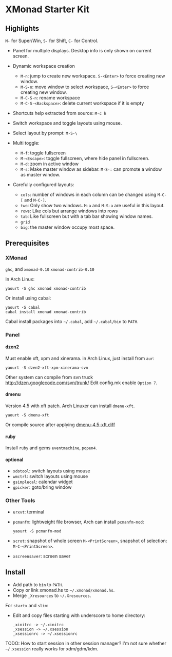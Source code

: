 # XMonad Starter Kit #

## Highlights ##

`M-` for Super/Win, `S-` for Shift, `C-` for Control.

-   Panel for multiple displays. Desktop info is only shown on current screen.
-   Dynamic workspace creation

    -   `M-n`: jump to create new workspace. `S-<Enter>` to force creating
        new window.
    -   `M-S-n`: move window to select workspace, `S-<Enter>` to force creating
        new window.
    -   `M-C-S-n`: rename workspace
    -   `M-C-S-<Backspace>`: delete current workspace if it is empty

-   Shortcuts help extracted from source: `M-c h`
-   Switch workspace and toggle layouts using mouse.
-   Select layout by prompt: `M-S-\`
-   Multi toggle:

    -   `M-f`: toggle fullscreen
    -   `M-<Escape>`: toggle fullscreen, where hide panel in fullscreen.
    -   `M-d`: zoom in active window
    -   `M-s`: Make master window as sidebar. `M-S-:` can promote a window as
        master window.
-   Carefully configured layouts:

    -   `cols`: number of windows in each column can be changed using
        `M-C-[` and `M-C-]`.
    -   `two`: Only show two windows. `M-a` and `M-S-a` are useful in this layout.
    -   `rows`: Like cols but arrange windows into rows
    -   `tab`: Like fullscreen but with a tab bar showing window names.
    -   `grid`
    -   `big`: the master window occupy most space.

## Prerequisites ##

### XMonad ###

`ghc`, and `xmonad-0.10` `xmonad-contrib-0.10`

In Arch Linux:

    yaourt -S ghc xmonad xmonad-contrib

Or install using cabal:

    yaourt -S cabal
    cabal install xmonad xmonad-contrib

Cabal install packages into `~/.cabal`, add `~/.cabal/bin` to `PATH`.

### Panel ###

#### dzen2 ####

Must enable xft, xpm and xinerama. in Arch Linux, just install from `aur`:

    yaourt -S dzen2-xft-xpm-xinerama-svn

Other system can compile from svn truck http://dzen.googlecode.com/svn/trunk/
Edit config.mk enable `Option 7`.

#### dmenu ####

Version 4.5 with xft patch. Arch Linuxer can install `dmenu-xft`.

    yaourt -S dmenu-xft

Or compile source after applying
[dmenu-4.5-xft.diff](http://darkstar.ist.utl.pt/slackware/addon/slacky/slackware64-13.37/desktop/dmenu-xft/4.5/src/dmenu-4.5-xft.diff)

#### ruby ####

Install `ruby` and gems `eventmachine`, `popen4`.

#### optional ####

-   `xdotool`: switch layouts using mouse
-   `wmctrl`: switch layouts using mouse
-   `gsimplecal`: calendar widget
-   `gpicker`: goto/bring window

### Other Tools ###

-   `urxvt`: terminal

-   `pcmanfm`: lightweight file browser, Arch can install `pcmanfm-mod`:

        yaourt -S pcmanfm-mod

-   `scrot`: snapshot of whole screen `M-<PrintScreen>`, snapshot of
    selection: `M-C-<PrintScreen>`.

-   `xscreensaver`: screen saver

## Install ##

-   Add path to `bin` to `PATH`.
-   Copy or link xmonad.hs to `~/.xmonad/xmonad.hs`.
-   Merge `_Xresources` to `~/.Xresources`.


For `startx` and `slim`:

-   Edit and copy files starting with underscore to home directory:

        _xinitrc -> ~/.xinitrc
        _xsession -> ~/.xsession
        _xsessionrc -> ~/.xsessionrc

TODO: How to start session in other session manager? I'm not sure whether
`~/.xsession` really works for xdm/gdm/kdm.

